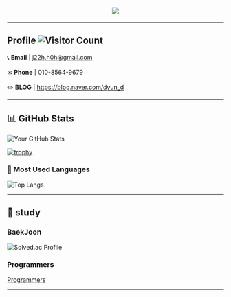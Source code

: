 <h1 align="center">
  <img src="https://readme-typing-svg.herokuapp.com?font=Fira+Code&size=24&pause=1000&center=true&vCenter=true&width=435&lines=Hi+There!+I'm+Dyun+👋;FullStack+Developer💻;">
</h1>

---

## Profile  ![Visitor Count](https://komarev.com/ghpvc/?username=jiihyun12&color=brightgreen)

📞 **Email** | j22h.h0h@gmail.com <br />
<br />
✉ **Phone** | 010-8564-9679 <br />
<br />
✏️ **BLOG** | https://blog.naver.com/dyun_d
<br />

---

## 📊 GitHub Stats
![Your GitHub Stats](https://github-readme-stats.vercel.app/api?username=jiihyun12&show_icons=true)

[![trophy](https://github-profile-trophy.vercel.app/?username=jiihyun12)](https://github.com/ryo-ma/github-profile-trophy)
<br />

### 🎨 Most Used Languages
![Top Langs](https://github-readme-stats.vercel.app/api/top-langs/?username=jiihyun12&layout=compact)

---

## 📝 study

### BaekJoon
![Solved.ac Profile](http://mazassumnida.wtf/api/generate_badge?boj=jiihyun12)


### Programmers
[Programmers](https://programmers.co.kr/users/challenge-activity)

---

<!--
**jiihyun12/jiihyun12** is a ✨ _special_ ✨ repository because its `README.md` (this file) appears on your GitHub profile.
-->
